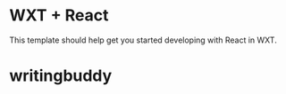 # WXT + React

This template should help get you started developing with React in WXT.
# writingbuddy
